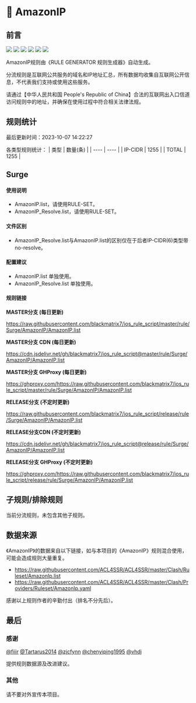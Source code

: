 # 🧸 AmazonIP

## 前言

![](https://shields.io/badge/-移除重复规则-ff69b4) ![](https://shields.io/badge/-DOMAIN与DOMAIN--SUFFIX合并-green) ![](https://shields.io/badge/-DOMAIN--SUFFIX间合并-critical) ![](https://shields.io/badge/-DOMAIN与DOMAIN--KEYWORD合并-9cf) ![](https://shields.io/badge/-DOMAIN--SUFFIX与DOMAIN--KEYWORD合并-blue) ![](https://shields.io/badge/-IP--CIDR(6)合并-blueviolet) 

AmazonIP规则由《RULE GENERATOR 规则生成器》自动生成。

分流规则是互联网公共服务的域名和IP地址汇总，所有数据均收集自互联网公开信息，不代表我们支持或使用这些服务。

请通过【中华人民共和国 People's Republic of China】合法的互联网出入口信道访问规则中的地址，并确保在使用过程中符合相关法律法规。

## 规则统计

最后更新时间：2023-10-07 14:22:27

各类型规则统计：
| 类型 | 数量(条)  | 
| ---- | ----  |
| IP-CIDR | 1255  | 
| TOTAL | 1255  | 


## Surge 

#### 使用说明
- AmazonIP.list，请使用RULE-SET。
- AmazonIP_Resolve.list，请使用RULE-SET。

#### 文件区别
- AmazonIP_Resolve.list与AmazonIP.list的区别仅在于后者IP-CIDR(6)类型带no-resolve。

#### 配置建议
- AmazonIP.list 单独使用。
- AmazonIP_Resolve.list 单独使用。

#### 规则链接
**MASTER分支 (每日更新)**

https://raw.githubusercontent.com/blackmatrix7/ios_rule_script/master/rule/Surge/AmazonIP/AmazonIP.list

**MASTER分支 CDN (每日更新)**

https://cdn.jsdelivr.net/gh/blackmatrix7/ios_rule_script@master/rule/Surge/AmazonIP/AmazonIP.list

**MASTER分支 GHProxy (每日更新)**

https://ghproxy.com/https://raw.githubusercontent.com/blackmatrix7/ios_rule_script/master/rule/Surge/AmazonIP/AmazonIP.list

**RELEASE分支 (不定时更新)**

https://raw.githubusercontent.com/blackmatrix7/ios_rule_script/release/rule/Surge/AmazonIP/AmazonIP.list

**RELEASE分支CDN (不定时更新)**

https://cdn.jsdelivr.net/gh/blackmatrix7/ios_rule_script@release/rule/Surge/AmazonIP/AmazonIP.list

**RELEASE分支 GHProxy (不定时更新)**

https://ghproxy.com/https://raw.githubusercontent.com/blackmatrix7/ios_rule_script/release/rule/Surge/AmazonIP/AmazonIP.list

## 子规则/排除规则


当前分流规则，未包含其他子规则。

## 数据来源

《AmazonIP》的数据来自以下链接，如与本项目的《AmazonIP》规则混合使用，可能会造成规则大量重复。

- https://raw.githubusercontent.com/ACL4SSR/ACL4SSR/master/Clash/Ruleset/AmazonIp.list
- https://raw.githubusercontent.com/ACL4SSR/ACL4SSR/master/Clash/Providers/Ruleset/AmazonIp.yaml


感谢以上规则作者的辛勤付出（排名不分先后）。

## 最后

### 感谢

[@fiiir](https://github.com/fiiir) [@Tartarus2014](https://github.com/Tartarus2014) [@zjcfynn](https://github.com/zjcfynn) [@chenyiping1995](https://github.com/chenyiping1995) [@vhdj](https://github.com/vhdj)

提供规则数据源及改进建议。

### 其他

请不要对外宣传本项目。
